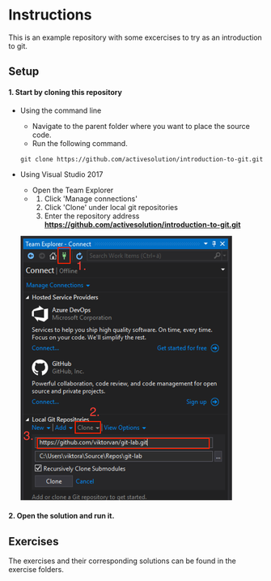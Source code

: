 # Instructions

This is an example repository with some excercises to try as an introduction to git.

## Setup

#### 1. Start by cloning this repository

- Using the command line
    - Navigate to the parent folder where you want to place the source code.
    - Run the following command.
    ```
    git clone https://github.com/activesolution/introduction-to-git.git
    ```

- Using Visual Studio 2017
    - Open the Team Explorer
    -   1. Click 'Manage connections'
        2. Click 'Clone' under local git repositories
        3. Enter the repository address **https://github.com/activesolution/introduction-to-git.git**

    ![alt text](images/VS_Clone.png "vs2017")

#### 2. Open the solution and run it.

## Exercises
The exercises and their corresponding solutions can be found in the exercise folders.